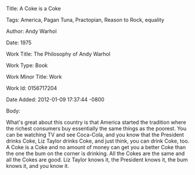 Title:  A Coke is a Coke

Tags:   America, Pagan Tuna, Practopian, Reason to Rock, equality

Author: Andy Warhol

Date:   1975

Work Title: The Philosophy of Andy Warhol

Work Type: Book

Work Minor Title: Work

Work Id: 0156717204

Date Added: 2012-01-09 17:37:44 -0800

Body: 

What's great about this country is that America started the tradition where the richest consumers buy essentially the same things as the poorest. You can be watching TV and see Coca-Cola, and you know that the President drinks Coke, Liz Taylor drinks Coke, and just think, you can drink Coke, too. A Coke is a Coke and no amount of money can get you a better Coke than the one the bum on the corner is drinking. All the Cokes are the same and all the Cokes are good. Liz Taylor knows it, the President knows it, the bum knows it, and you know it.

